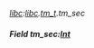 _[libc](../../modules/libc/libc-module.md):[libc](../../modules/libc/libc-module.md).[tm\_t](../../modules/libc/libc-tm_t.md).tm\_sec_
##### Field tm\_sec:[Int](../../modules/wonkey/wonkey-types-int.md)
